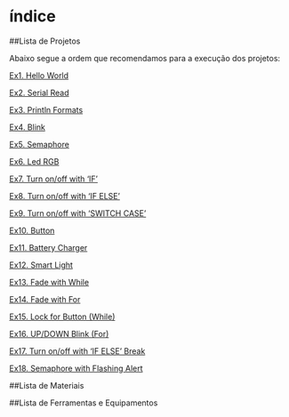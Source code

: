# índice

##Lista de Projetos

Abaixo segue a ordem que recomendamos para a execução dos projetos:

[Ex1. Hello World](helloWorld.md)

[Ex2. Serial Read](serialRead.md)

[Ex3. Println Formats](printlnFormats.md)

[Ex4. Blink](blink.md)

[Ex5. Semaphore](semaphore.md)

[Ex6. Led RGB](ledRGB.md)

[Ex7. Turn on/off with ‘IF’](turnOnOffWithIf.md)

[Ex8. Turn on/off with ‘IF ELSE’](turnOnOffWithIfElse.md)

[Ex9. Turn on/off with ‘SWITCH CASE’](turnOnOffWithSwitchCase.md)

[Ex10. Button](button.md)

[Ex11. Battery Charger](batteryCharger.md)

[Ex12. Smart Light](smartLight.md)

[Ex13. Fade with While](fadeWithWhile.md)

[Ex14. Fade with For](fadeWithFor.md)

[Ex15. Lock for Button (While)](buttonLock.md)

[Ex16. UP/DOWN Blink (For)](upDownBlink.md)

[Ex17. Turn on/off with ‘IF ELSE’ Break](turnOnOffWithIfElseLock.md)

[Ex18. Semaphore with Flashing Alert](semaphoreWithFlashingAlert.md)


##Lista de Materiais


##Lista de Ferramentas e Equipamentos

